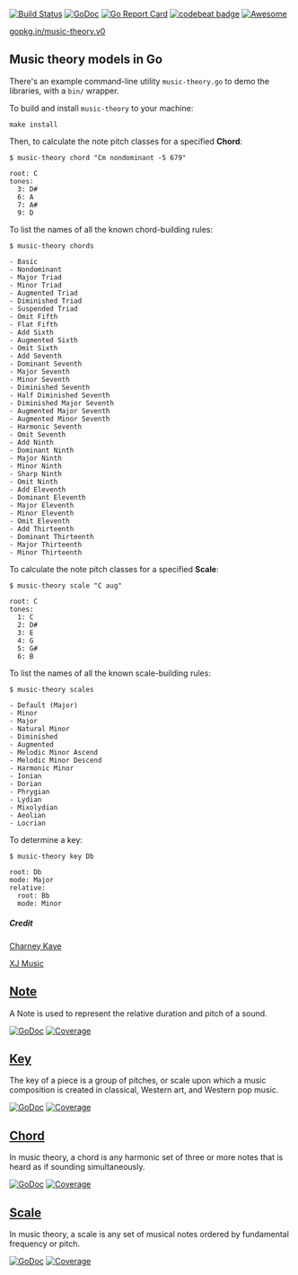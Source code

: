 [![Build Status](https://travis-ci.org/go-music-theory/music-theory.svg?branch=master)](https://travis-ci.org/go-music-theory/music-theory) [![GoDoc](https://godoc.org/gopkg.in/music-theory.v0?status.svg)](https://godoc.org/gopkg.in/music-theory.v0) [![Go Report Card](https://goreportcard.com/badge/gopkg.in/music-theory.v0)](https://goreportcard.com/report/gopkg.in/music-theory.v0) [![codebeat badge](https://codebeat.co/badges/2636c257-5ea9-47dd-8194-871e29178c46)](https://codebeat.co/projects/github-com-go-music-theory-music-theory) [![Awesome](https://cdn.rawgit.com/sindresorhus/awesome/d7305f38d29fed78fa85652e3a63e154dd8e8829/media/badge.svg)](https://github.com/sindresorhus/awesome)

[gopkg.in/music-theory.v0](https://gopkg.in/music-theory.v0)

## Music theory models in Go

There's an example command-line utility `music-theory.go` to demo the libraries, with a `bin/` wrapper.

To build and install `music-theory` to your machine:

    make install

Then, to calculate the note pitch classes for a specified **Chord**:

    $ music-theory chord "Cm nondominant -5 679"
    
    root: C
    tones:
      3: D#
      6: A
      7: A#
      9: D

To list the names of all the known chord-building rules:

    $ music-theory chords
    
    - Basic
    - Nondominant
    - Major Triad
    - Minor Triad
    - Augmented Triad
    - Diminished Triad
    - Suspended Triad
    - Omit Fifth
    - Flat Fifth
    - Add Sixth
    - Augmented Sixth
    - Omit Sixth
    - Add Seventh
    - Dominant Seventh
    - Major Seventh
    - Minor Seventh
    - Diminished Seventh
    - Half Diminished Seventh
    - Diminished Major Seventh
    - Augmented Major Seventh
    - Augmented Minor Seventh
    - Harmonic Seventh
    - Omit Seventh
    - Add Ninth
    - Dominant Ninth
    - Major Ninth
    - Minor Ninth
    - Sharp Ninth
    - Omit Ninth
    - Add Eleventh
    - Dominant Eleventh
    - Major Eleventh
    - Minor Eleventh
    - Omit Eleventh
    - Add Thirteenth
    - Dominant Thirteenth
    - Major Thirteenth
    - Minor Thirteenth

To calculate the note pitch classes for a specified **Scale**:

    $ music-theory scale "C aug"
    
    root: C
    tones:
      1: C
      2: D#
      3: E
      4: G
      5: G#
      6: B

To list the names of all the known scale-building rules:

    $ music-theory scales
    
    - Default (Major)
    - Minor
    - Major
    - Natural Minor
    - Diminished
    - Augmented
    - Melodic Minor Ascend
    - Melodic Minor Descend
    - Harmonic Minor
    - Ionian
    - Dorian
    - Phrygian
    - Lydian
    - Mixolydian
    - Aeolian
    - Locrian

To determine a key:

    $ music-theory key Db
    
    root: Db
    mode: Major
    relative:
      root: Bb
      mode: Minor

##### Credit

[Charney Kaye](https://charneykaye.com)

[XJ Music](https://xj.io)

## [Note](note/)

A Note is used to represent the relative duration and pitch of a sound.

[![GoDoc](https://godoc.org/gopkg.in/music-theory.v0/note?status.svg)](https://godoc.org/gopkg.in/music-theory.v0/note) [![Coverage](https://img.shields.io/badge/coverage-100%-brightgreen.svg?style=flat)](https://gocover.io/gopkg.in/music-theory.v0/note)

## [Key](key/)

The key of a piece is a group of pitches, or scale upon which a music composition is created in classical, Western art, and Western pop music.

[![GoDoc](https://godoc.org/gopkg.in/music-theory.v0/key?status.svg)](https://godoc.org/gopkg.in/music-theory.v0/key) [![Coverage](https://img.shields.io/badge/coverage-100%-brightgreen.svg?style=flat)](https://gocover.io/gopkg.in/music-theory.v0/key)

## [Chord](chord/)

In music theory, a chord is any harmonic set of three or more notes that is heard as if sounding simultaneously.

[![GoDoc](https://godoc.org/gopkg.in/music-theory.v0/chord?status.svg)](https://godoc.org/gopkg.in/music-theory.v0/chord) [![Coverage](https://img.shields.io/badge/coverage-100%-brightgreen.svg?style=flat)](https://gocover.io/gopkg.in/music-theory.v0/chord)

## [Scale](scale/)

In music theory, a scale is any set of musical notes ordered by fundamental frequency or pitch.

[![GoDoc](https://godoc.org/gopkg.in/music-theory.v0/scale?status.svg)](https://godoc.org/gopkg.in/music-theory.v0/scale) [![Coverage](https://img.shields.io/badge/coverage-100%-brightgreen.svg?style=flat)](https://gocover.io/gopkg.in/music-theory.v0/scale)

